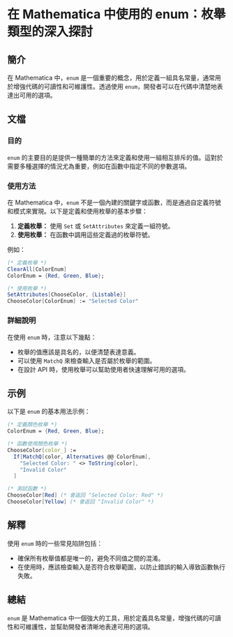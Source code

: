 <!--
Meta Description: # 在 Mathematica 中使用的 enum：枚舉類型的深入探討 ## 簡介 在 Mathematica 中，`enum` 是一個重要的概念，用於定義一組具名常量，通常用於增強代碼的可讀性和可維護性。透過使用 `enum`，開發者可以在代碼中清楚地表達出可用的選項。 ## 文檔 ### 目的 ...
Meta Keywords: enum, color, mathematica, colorenum, choosecolor
-->

# 在 Mathematica 中使用的 enum：枚舉類型的深入探討

## 簡介
在 Mathematica 中，`enum` 是一個重要的概念，用於定義一組具名常量，通常用於增強代碼的可讀性和可維護性。透過使用 `enum`，開發者可以在代碼中清楚地表達出可用的選項。

## 文檔
### 目的
`enum` 的主要目的是提供一種簡單的方法來定義和使用一組相互排斥的值。這對於需要多種選擇的情況尤為重要，例如在函數中指定不同的參數選項。

### 使用方法
在 Mathematica 中，`enum` 不是一個內建的關鍵字或函數，而是通過自定義符號和模式來實現。以下是定義和使用枚舉的基本步驟：

1. **定義枚舉：** 使用 `Set` 或 `SetAttributes` 來定義一組符號。
2. **使用枚舉：** 在函數中調用這些定義過的枚舉符號。

例如：
```mathematica
(* 定義枚舉 *)
ClearAll[ColorEnum]
ColorEnum = {Red, Green, Blue};

(* 使用枚舉 *)
SetAttributes[ChooseColor, {Listable}]
ChooseColor[ColorEnum] := "Selected Color"
```

### 詳細說明
在使用 `enum` 時，注意以下幾點：
- 枚舉的值應該是具名的，以便清楚表達意義。
- 可以使用 `MatchQ` 來檢查輸入是否屬於枚舉的範圍。
- 在設計 API 時，使用枚舉可以幫助使用者快速理解可用的選項。

## 示例
以下是 `enum` 的基本用法示例：

```mathematica
(* 定義顏色枚舉 *)
ColorEnum = {Red, Green, Blue};

(* 函數使用顏色枚舉 *)
ChooseColor[color_] := 
  If[MatchQ[color, Alternatives @@ ColorEnum], 
    "Selected Color: " <> ToString[color], 
    "Invalid Color"
  ]

(* 測試函數 *)
ChooseColor[Red] (* 會返回 "Selected Color: Red" *)
ChooseColor[Yellow] (* 會返回 "Invalid Color" *)
```

## 解釋
使用 `enum` 時的一些常見陷阱包括：
- 確保所有枚舉值都是唯一的，避免不同值之間的混淆。
- 在使用時，應該檢查輸入是否符合枚舉範圍，以防止錯誤的輸入導致函數執行失敗。

## 總結
`enum` 是 Mathematica 中一個強大的工具，用於定義具名常量，增強代碼的可讀性和可維護性，並幫助開發者清晰地表達可用的選項。